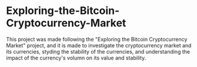 # Exploring-the-Bitcoin-Cryptocurrency-Market
This project was made following the "Exploring the Bitcoin Cryptocurrency Market" project, and it is made to investigate the cryptocurrency market and its currencies, styding the stability of the currencies, and understanding the impact of the currency's volumn on its value and stability.
